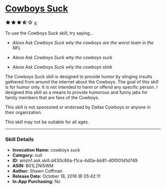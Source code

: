 # [Cowboys Suck](http://alexa.amazon.com/#skills/amzn1.ask.skill.d430c86a-f1ca-4d0a-bb81-d0f001d1d749)
![3.6 stars](../../images/ic_star_black_18dp_1x.png)![3.6 stars](../../images/ic_star_black_18dp_1x.png)![3.6 stars](../../images/ic_star_black_18dp_1x.png)![3.6 stars](../../images/ic_star_half_black_18dp_1x.png)![3.6 stars](../../images/ic_star_border_black_18dp_1x.png) 6

To use the Cowboys Suck skill, try saying...

* *Alexa Ask Cowboys Suck why the cowboys are the worst team in the NFL*

* *Alexa Ask Cowboys Suck why the cowboys suck*

* *Alexa Ask Cowboys Suck why the cowboys stink*

The Cowboys Suck skill is designed to provide humor by slinging insults gathered from around the internet about the Cowboys. The goal of this skill is for humor only. It is not intended to harm or offend any specific person. I designed this skill as a means to provide humorous and funny jabs for family members that are fans of the Cowboys.  

This skill is not sponsored or endorsed by Dallas Cowboys or anyone in their organization. 

This skill may not be suitable for all ages.

***

### Skill Details

* **Invocation Name:** cowboys suck
* **Category:** null
* **ID:** amzn1.ask.skill.d430c86a-f1ca-4d0a-bb81-d0f001d1d749
* **ASIN:** B01LZNI5WM
* **Author:** Shawn Coffman
* **Release Date:** October 18, 2016 @ 05:42:11
* **In-App Purchasing:** No
